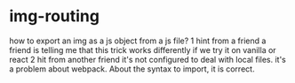 # img-routing

how to export an img as a js object from a js file?
1 hint from a friend
a friend is telling me that this trick works differently if we try it on vanilla or react
2 hit from another friend
it's not configured to deal with local files. it's a problem about webpack. About the syntax to import, it is correct.
